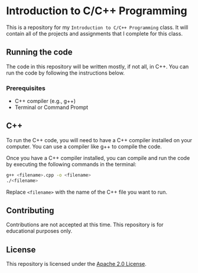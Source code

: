 # Introduction to C/C++ Programming

This is a repository for my `Introduction to C/C++ Programming` class. It will contain all of the projects and assignments that I complete for this class.

## Running the code

The code in this repository will be written mostly, if not all, in C++. You can run the code by following the instructions below.

### Prerequisites

- C++ compiler (e.g., g++)
- Terminal or Command Prompt

## C++

To run the C++ code, you will need to have a C++ compiler installed on your computer. You can use a compiler like g++ to compile the code.

Once you have a C++ compiler installed, you can compile and run the code by executing the following commands in the terminal:

```bash
g++ <filename>.cpp -o <filename>
./<filename>
```

Replace `<filename>` with the name of the C++ file you want to run.

## Contributing

Contributions are not accepted at this time. This repository is for educational purposes only.

## License

This repository is licensed under the [Apache 2.0 License](LICENSE).
